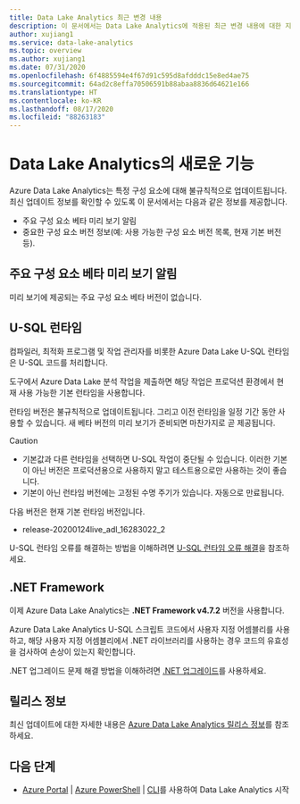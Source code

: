 ```yaml
---
title: Data Lake Analytics 최근 변경 내용
description: 이 문서에서는 Data Lake Analytics에 적용된 최근 변경 내용에 대한 지속적인 목록을 제공합니다.
author: xujiang1
ms.service: data-lake-analytics
ms.topic: overview
ms.author: xujiang1
ms.date: 07/31/2020
ms.openlocfilehash: 6f4885594e4f67d91c595d8afdddc15e8ed4ae75
ms.sourcegitcommit: 64ad2c8effa70506591b88abaa8836d64621e166
ms.translationtype: HT
ms.contentlocale: ko-KR
ms.lasthandoff: 08/17/2020
ms.locfileid: "88263183"
---
```

# <a name="whats-new-in-data-lake-analytics"></a>Data Lake Analytics의 새로운 기능

Azure Data Lake Analytics는 특정 구성 요소에 대해 불규칙적으로 업데이트됩니다. 최신 업데이트 정보를 확인할 수 있도록 이 문서에서는 다음과 같은 정보를 제공합니다.

- 주요 구성 요소 베타 미리 보기 알림
- 중요한 구성 요소 버전 정보(예: 사용 가능한 구성 요소 버전 목록, 현재 기본 버전 등).


## <a name="notification-of-key-component-beta-preview"></a>주요 구성 요소 베타 미리 보기 알림

미리 보기에 제공되는 주요 구성 요소 베타 버전이 없습니다. 

## <a name="u-sql-runtime"></a>U-SQL 런타임

컴파일러, 최적화 프로그램 및 작업 관리자를 비롯한 Azure Data Lake U-SQL 런타임은 U-SQL 코드를 처리합니다.

도구에서 Azure Data Lake 분석 작업을 제출하면 해당 작업은 프로덕션 환경에서 현재 사용 가능한 기본 런타임을 사용합니다. 

런타임 버전은 불규칙적으로 업데이트됩니다. 그리고 이전 런타임을 일정 기간 동안 사용할 수 있습니다. 새 베타 버전의 미리 보기가 준비되면 마찬가지로 곧 제공됩니다.

> [!CAUTION]
> - 기본값과 다른 런타임을 선택하면 U-SQL 작업이 중단될 수 있습니다. 이러한 기본이 아닌 버전은 프로덕션용으로 사용하지 말고 테스트용으로만 사용하는 것이 좋습니다.
> - 기본이 아닌 런타임 버전에는 고정된 수명 주기가 있습니다. 자동으로 만료됩니다.

다음 버전은 현재 기본 런타임 버전입니다.

- release-20200124live_adl_16283022_2

U-SQL 런타임 오류를 해결하는 방법을 이해하려면 [U-SQL 런타임 오류 해결](runtime-troubleshoot.md)을 참조하세요.

## <a name="net-framework"></a>.NET Framework

이제 Azure Data Lake Analytics는 **.NET Framework v4.7.2** 버전을 사용합니다. 

Azure Data Lake Analytics U-SQL 스크립트 코드에서 사용자 지정 어셈블리를 사용하고, 해당 사용자 지정 어셈블리에서 .NET 라이브러리를 사용하는 경우 코드의 유효성을 검사하여 손상이 있는지 확인합니다.

.NET 업그레이드 문제 해결 방법을 이해하려면 [.NET 업그레이드](runtime-troubleshoot.md)를 사용하세요.

## <a name="release-note"></a>릴리스 정보

최신 업데이트에 대한 자세한 내용은 [Azure Data Lake Analytics 릴리스 정보](https://github.com/Azure/AzureDataLake/tree/master/docs/Release_Notes)를 참조하세요.


## <a name="next-steps"></a>다음 단계

* [Azure Portal](data-lake-analytics-get-started-portal.md) | [Azure PowerShell](data-lake-analytics-get-started-powershell.md) | [CLI](data-lake-analytics-get-started-cli.md)를 사용하여 Data Lake Analytics 시작

